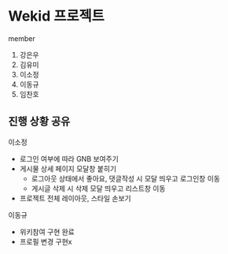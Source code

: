 # Wekid 프로젝트

member

1. 강은우
2. 김유미
3. 이소정
4. 이동규
5. 임찬호

## 진행 상황 공유

이소정

- 로그인 여부에 따라 GNB 보여주기
- 게시물 상세 페이지 모달창 붙히기
  - 로그아웃 상태에서 좋아요, 댓글작성 시 모달 띄우고 로그인창 이동
  - 게시글 삭제 시 삭제 모달 띄우고 리스트창 이동
- 프로젝트 전체 레이아웃, 스타일 손보기

이동규

- 위키참여 구현 완료
- 프로필 변경 구현x
